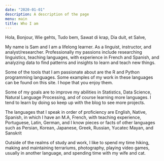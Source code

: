 ```yaml
---
date: "2020-01-01"
description: A description of the page
menu: main
title: Who I am
---
```


Hola, Bonjour, Wie gehts, Tudo bem, Sawat di krap, Dia duit, et Salve,

My name is Sam and I am a lifelong learner. As a linguist, instructor, and analyst/researcher. Professionally my passions include researching linguistics, teaching languages, with experience in French and Spanish, and analyzing data to find patterns and insights to learn and teach new things.

Some of the tools that I am passionate about are the R and Python programming languages. Some examples of my work in these languages can be found on this site. I hope that you enjoy them.

Some of my goals are to improve my abilities in Statistics, Data Science, Natural Language Processing, and of course learning more languages. I tend to learn by doing so keep up with the blog to see more projects.

The languages that I speak in order of proficiency are English, Native, Spanish, in which I have an M.A, French, with teaching experience, Portuguese, Latin, German, and I know pieces or facts of other languages such as Persian, Korean, Japanese, Greek, Russian, Yucatec Mayan, and Sanskrit

Outside of the realms of study and work, I like to spend my time hiking, making and maintaining terrariums, photography, playing video games, usually in another language, and spending time with my wife and cat.
